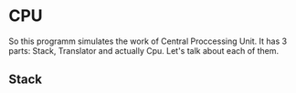 # CPU
So this programm simulates the work of Central Proccessing Unit. It has 3 parts: Stack, Translator and actually Cpu.
Let's talk about each of them.
## Stack
